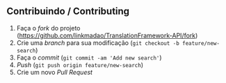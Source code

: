 ## Contribuindo / Contributing

1. Faça o _fork_ do projeto (<https://github.com/linkmadao/TranslationFramework-API/fork>)
2. Crie uma _branch_ para sua modificação (`git checkout -b feature/new-search`)
3. Faça o _commit_ (`git commit -am 'Add new search'`)
4. _Push_ (`git push origin feature/new-search`)
5. Crie um novo _Pull Request_
